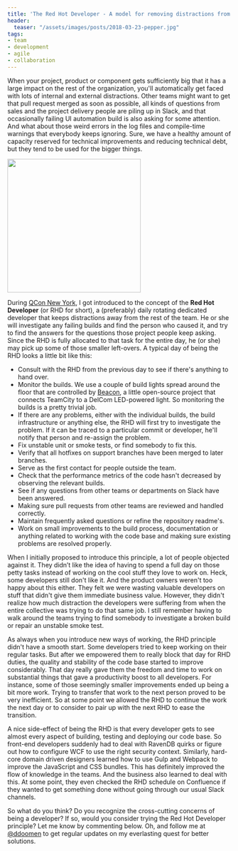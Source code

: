 ```yaml
---
title: 'The Red Hot Developer - A model for removing distractions from your teams'
header:
  teaser: "/assets/images/posts/2018-03-23-pepper.jpg"
tags:
- team
- development
- agile
- collaboration
---
```


When your project, product or component gets sufficiently big that it has a large impact on the rest of the organization, you'll automatically get faced with lots of internal and external distractions. Other teams might want to get that pull request merged as soon as possible, all kinds of questions from sales and the project delivery people are piling up in Slack, and that occasionally failing UI automation build is also asking for some attention. And what about those weird errors in the log files and compile-time warnings that everybody keeps ignoring. Sure, we have a healthy amount of capacity reserved for technical improvements and reducing technical debt, but they tend to be used for the bigger things. 

<img src="{{ site.url }}{{ site.baseurl }}/assets/images/posts/2018-03-23-pepper.jpg" class="align-center" style="width:300px"/>

During [QCon New York](https://continuousimprover.com/tags/#qcon), I got introduced to the concept of the **Red Hot Developer** (or RHD for short), a (preferably) daily rotating dedicated developer that keeps distractions away from the rest of the team. He or she will investigate any failing builds and find the person who caused it, and try to find the answers for the questions those project people keep asking. Since the RHD is fully allocated to that task for the entire day, he (or she) may pick up some of those smaller left-overs. A typical day of being the RHD looks a little bit like this:

* Consult with the RHD from the previous day to see if there's anything to hand over.
* Monitor the builds. We use a couple of build lights spread around the floor that are controlled by [Beacon](https://continuousimprover.com/2015/02/a-beacon-of-light-in-shadow-of-failing.html), a little open-source project that connects TeamCity to a DelCom LED-powered light. So monitoring the builds is a pretty trivial job. 
* If there are any problems, either with the individual builds, the build infrastructure or anything else, the RHD will first try to investigate the problem. If it can be traced to a particular commit or developer, he'll notify that person and re-assign the problem. 
* Fix unstable unit or smoke tests, or find somebody to fix this. 
* Verify that all hotfixes on support branches have been merged to later branches.
* Serve as the first contact for people outside the team.
* Check that the performance metrics of the code hasn't decreased by observing the relevant builds.
* See if any questions from other teams or departments on Slack have been answered.
* Making sure pull requests from other teams are reviewed and handled correctly.
* Maintain frequently asked questions or refine the repository readme's.
* Work on small improvements to the build process, documentation or anything related to working with the code base and making sure existing problems are resolved properly.

When I initially proposed to introduce this principle, a lot of people objected against it. They didn’t like the idea of having to spend a full day on those petty tasks instead of working on the cool stuff they love to work on. Heck, some developers still don't like it. And the product owners weren't too happy about this either. They felt we were wasting valuable developers on stuff that didn't give them immediate business value. However, they didn't realize how much distraction the developers were suffering from when the entire collective was trying to do that same job. I still remember having to walk around the teams trying to find somebody to investigate a broken build or repair an unstable smoke test. 

As always when you introduce new ways of working, the RHD principle didn't have a smooth start. Some developers tried to keep working on their regular tasks. But after we empowered them to really block that day for RHD duties, the quality and stability of the code base started to improve considerably. That day really gave them the freedom and time to work on substantial things that gave a productivity boost to all developers. For instance, some of those seemingly smaller improvements ended up being a bit more work. Trying to transfer that work to the next person proved to be very inefficient. So at some point we allowed the RHD to continue the work the next day or to consider to pair up with the next RHD to ease the transition.  

A nice side-effect of being the RHD is that every developer gets to see almost every aspect of building, testing and deploying our code base. So front-end developers suddenly had to deal with RavenDB quirks or figure out how to configure WCF to use the right security context. Similarly, hard-core domain driven designers learned how to use Gulp and Webpack to improve the JavaScript and CSS bundles. This has definitely improved the flow of knowledge in the teams. And the business also learned to deal with this. At some point, they even checked the RHD schedule on Confluence if they wanted to get something done without going through our usual Slack channels. 

So what do you think? Do you recognize the cross-cutting concerns of being a developer? If so, would you consider trying the Red Hot Developer principle? Let me know by commenting below. Oh, and follow me at [@ddoomen](https://twitter.com/ddoomen) to get regular updates on my everlasting quest for better solutions.
